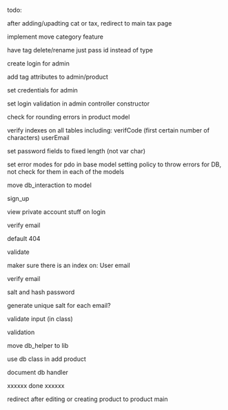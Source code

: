 todo:

after adding/upadting cat or tax, redirect to main tax page

implement move category feature

have tag delete/rename just pass id instead of type




create login for admin

add tag attributes to admin/product

set credentials for admin



set login validation in admin controller constructor

check for rounding errors in product model

verify indexes on all tables including:
	verifCode (first certain number of characters)
	userEmail

set password fields to fixed length (not var char)

set error modes for pdo in base model
	setting policy to throw errors for DB, not check for them in each of the models

move db_interaction to model

sign_up

view private account stuff on login

verify email

default 404

validate

maker sure there is an index on:
	User email

verify email

salt and hash password

generate unique salt for each email?

validate input (in class)

validation

move db_helper to lib

use db class in add product

document db handler


xxxxxx done xxxxxx

redirect after editing or creating product to product main